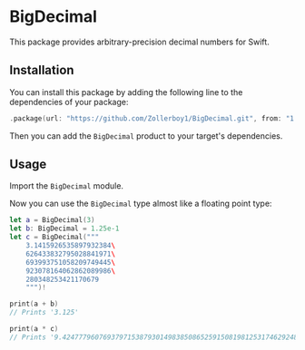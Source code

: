 # BigDecimal

This package provides arbitrary-precision decimal numbers for Swift.

## Installation

You can install this package by adding the following line to the dependencies of your package:

```swift
.package(url: "https://github.com/Zollerboy1/BigDecimal.git", from: "1.0.0")
```

Then you can add the `BigDecimal` product to your target's dependencies.

## Usage

Import the `BigDecimal` module.

Now you can use the `BigDecimal` type almost like a floating point type:

```swift
let a = BigDecimal(3)
let b: BigDecimal = 1.25e-1
let c = BigDecimal("""
    3.1415926535897932384\
    626433832795028841971\
    693993751058209749445\
    923078164062862089986\
    280348253421170679
    """)!

print(a + b)
// Prints '3.125'

print(a * c)
// Prints '9.4247779607693797153879301498385086525915081981253174629248337769234492188586269958841044760263512037'
```
